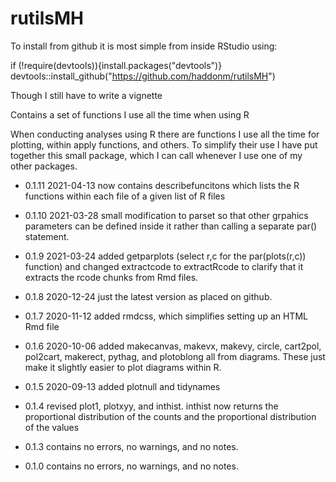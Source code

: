 # rutilsMH

To install from github it is most simple from inside RStudio using:

if (!require(devtools)){install.packages("devtools")} 
devtools::install_github("https://github.com/haddonm/rutilsMH")

Though I still have to write a vignette

Contains a set of functions I use all the time when using R

When conducting analyses using R there are functions I use all the time for plotting, within apply functions, and others. To simplify their use I have put  together this small package, which I can call whenever I use one of my other packages.

* 0.1.11 2021-04-13 now contains describefuncitons which lists the R functions within each file of a given list of R files

* 0.1.10 2021-03-28 small modification to parset so that other grpahics parameters can be defined inside it rather than calling a separate par() statement.

* 0.1.9 2021-03-24 added getparplots (select r,c for the par(plots(r,c)) function) and changed extractcode to extractRcode to clarify that it extracts the rcode chunks from Rmd files.

* 0.1.8 2020-12-24 just the latest version as placed on github.

* 0.1.7 2020-11-12 added rmdcss, which simplifies setting up an HTML Rmd file

* 0.1.6 2020-10-06 added makecanvas, makevx, makevy, circle, cart2pol, pol2cart, makerect, pythag, and plotoblong all from diagrams. These just make it slightly easier to plot diagrams within R.

* 0.1.5 2020-09-13 added plotnull and tidynames 

* 0.1.4 revised plot1, plotxyy, and inthist. inthist now returns the proportional distribution of the counts and the proportional distribution of the values

* 0.1.3 contains no errors, no warnings, and no notes.

* 0.1.0 contains no errors, no warnings, and no notes.
